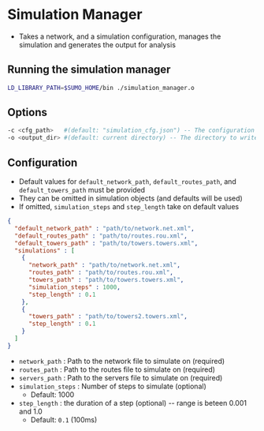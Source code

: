 # Simulation Manager
- Takes a network, and a simulation configuration, manages the simulation and generates the output for analysis

## Running the simulation manager

```bash
LD_LIBRARY_PATH=$SUMO_HOME/bin ./simulation_manager.o
```

## Options
```bash
-c <cfg_path>   #(default: "simulation_cfg.json") -- The configuration file
-o <output_dir> #(default: current directory) -- The directory to write the output to
```

## Configuration
- Default values for `default_network_path`, `default_routes_path`, and `default_towers_path` must be provided
- They can be omitted in simulation objects (and defaults will be used)
- If omitted, `simulation_steps` and `step_length` take on default values
```json
{
  "default_network_path" : "path/to/network.net.xml",
  "default_routes_path" : "path/to/routes.rou.xml",
  "default_towers_path" : "path/to/towers.towers.xml",
  "simulations" : [
    {
      "network_path" : "path/to/network.net.xml",
      "routes_path" : "path/to/routes.rou.xml",
      "towers_path" : "path/to/towers.towers.xml",
      "simulation_steps" : 1000,
      "step_length" : 0.1
    },
    {
      "towers_path" : "path/to/towers2.towers.xml",
      "step_length" : 0.1
    }
  ]
}
```
- `network_path` : Path to the network file to simulate on (required)
- `routes_path` : Path to the routes file to simulate on (required)
- `servers_path` : Path to the servers file to simulate on (required)
- `simulation_steps` : Number of steps to simulate (optional)
  - Default: 1000
- `step_length` : the duration of a step (optional) -- range is beteen 0.001 and 1.0
  - Default: `0.1` (100ms)
